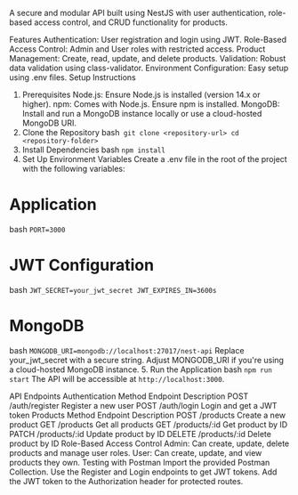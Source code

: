 A secure and modular API built using NestJS with user authentication, role-based access control, and CRUD functionality for products.

Features
Authentication: User registration and login using JWT.
Role-Based Access Control: Admin and User roles with restricted access.
Product Management: Create, read, update, and delete products.
Validation: Robust data validation using class-validator.
Environment Configuration: Easy setup using .env files.
Setup Instructions
1. Prerequisites
Node.js: Ensure Node.js is installed (version 14.x or higher).
npm: Comes with Node.js. Ensure npm is installed.
MongoDB: Install and run a MongoDB instance locally or use a cloud-hosted MongoDB URI.
2. Clone the Repository
bash```
git clone <repository-url>
cd <repository-folder>```
3. Install Dependencies
bash ```npm install```
4. Set Up Environment Variables
Create a .env file in the root of the project with the following variables:
# Application
bash ```PORT=3000```

# JWT Configuration
bash ```JWT_SECRET=your_jwt_secret
JWT_EXPIRES_IN=3600s```

# MongoDB
bash ```MONGODB_URI=mongodb://localhost:27017/nest-api```
Replace your_jwt_secret with a secure string.
Adjust MONGODB_URI if you're using a cloud-hosted MongoDB instance.
5. Run the Application
bash ```npm run start```
The API will be accessible at `http://localhost:3000`.

API Endpoints
Authentication
Method	Endpoint	Description
POST	/auth/register	Register a new user
POST	/auth/login	Login and get a JWT token
Products
Method	Endpoint	Description
POST	/products	Create a new product
GET	/products	Get all products
GET	/products/:id	Get product by ID
PATCH	/products/:id	Update product by ID
DELETE	/products/:id	Delete product by ID
Role-Based Access Control
Admin: Can create, update, delete products and manage user roles.
User: Can create, update, and view products they own.
Testing with Postman
Import the provided Postman Collection.
Use the Register and Login endpoints to get JWT tokens.
Add the JWT token to the Authorization header for protected routes.
